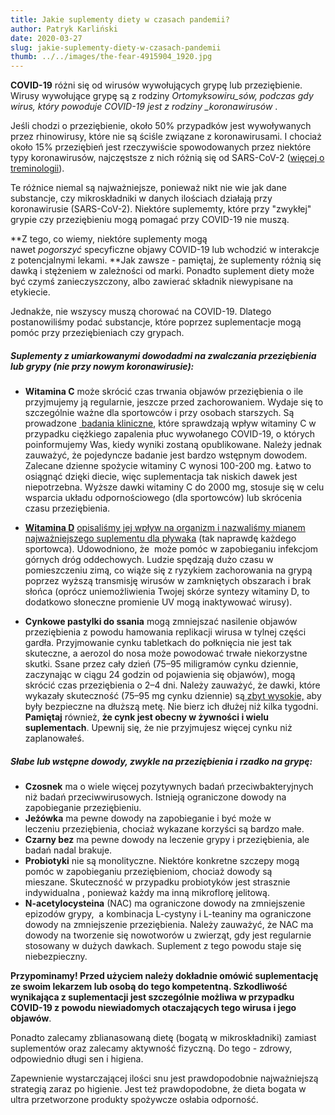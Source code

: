```yaml
---
title: Jakie suplementy diety w czasach pandemii?
author: Patryk Karliński
date: 2020-03-27
slug: jakie-suplementy-diety-w-czasach-pandemii
thumb: ../../images/the-fear-4915904_1920.jpg
---
```


**COVID-19** różni się od wirusów wywołujących grypę lub przeziębienie. Wirusy wywołujące grypę są z rodziny *Ortomyksowiru_sów, podczas gdy wirus, który powoduje COVID-19 jest z rodziny \_koronawirusów* .

Jeśli chodzi o przeziębienie, około 50% przypadków jest wywoływanych przez rhinowirusy, które nie są ściśle związane z koronawirusami. I chociaż około 15% przeziębień jest rzeczywiście spowodowanych przez niektóre typy koronawirusów, najczęstsze z nich różnią się od SARS-CoV-2 ([więcej o treminologii](https://zachlorowani.pl/terminologia-zwiazana-z-koronawirusem/)).

Te różnice niemal są najważniejsze, ponieważ nikt nie wie jak dane substancje, czy mikroskładniki w danych ilościach działają przy koronawirusie (SARS-CoV-2). Niektóre suplememty, które przy "zwykłej" grypie czy przeziębieniu mogą pomagać przy COVID-19 nie muszą.

**Z tego, co wiemy, niektóre suplementy mogą nawet *pogorszyć* specyficzne objawy COVID-19 lub wchodzić w interakcje z potencjalnymi lekami. **Jak zawsze - pamiętaj, że suplementy różnią się dawką i stężeniem w zależności od marki. Ponadto suplement diety może być czymś zanieczyszczony, albo zawierać składnik niewypisane na etykiecie.

Jednakże, nie wszyscy muszą chorować na COVID-19. Dlatego postanowiliśmy podać substancje, które poprzez suplementacje mogą pomóc przy przeziębieniach czy grypach.

##### **Suplementy z umiarkowanymi dowodadmi na zwalczania przeziębienia lub grypy (nie przy nowym koronawirusie):**

- **Witamina C** może skrócić czas trwania objawów przeziębienia o ile przyjmujemy ją regularnie, jeszcze przed zachorowaniem. Wydaje się to szczególnie ważne dla sportowców i przy osobach starszych. Są prowadzone [ badania kliniczne](https://clinicaltrials.gov/ct2/show/NCT04264533), które sprawdzają wpływ witaminy C w przypadku ciężkiego zapalenia płuc wywołanego COVID-19, o których poinformujemy Was, kiedy wyniki zostaną opublikowane. Należy jednak zauważyć, że pojedyncze badanie jest bardzo wstępnym dowodem.  
   Zalecane dzienne spożycie witaminy C wynosi 100-200 mg. Łatwo to osiągnąć dzięki diecie, więc suplementacja tak niskich dawek jest niepotrzebna. Wyższe dawki witaminy C do 2000 mg, stosuje się w celu wsparcia układu odpornościowego (dla sportowców) lub skrócenia czasu przeziębienia.

- **[Witamina D](https://zachlorowani.pl/najwazniejszy-suplement-dla-plywaka/)** [opisaliśmy jej wpływ na organizm i nazwaliśmy mianem najważniejszego suplementu dla pływaka](https://zachlorowani.pl/najwazniejszy-suplement-dla-plywaka/) (tak naprawdę każdego sportowca). Udowodniono, że  może pomóc w zapobieganiu infekcjom górnych dróg oddechowych. Ludzie spędzają dużo czasu w pomieszczeniu zimą, co wiąże się z ryzykiem zachorowania na grypą poprzez wyższą transmisję wirusów w zamkniętych obszarach i brak słońca (oprócz uniemożliwienia Twojej skórze syntezy witaminy D, to dodatkowo słoneczne promienie UV mogą inaktywować wirusy).

- **Cynkowe pastylki do ssania** mogą zmniejszać nasilenie objawów przeziębienia z powodu hamowania replikacji wirusa w tylnej części gardła. Przyjmowanie cynku tabletkach do połknięcia nie jest tak skuteczne, a aerozol do nosa może powodować trwałe niekorzystne skutki. Ssane przez cały dzień (75–95 miligramów cynku dziennie, zaczynając w ciągu 24 godzin od pojawienia się objawów), mogą skrócić czas przeziębienia o 2–4 dni. Należy zauważyć, że dawki, które wykazały skuteczność (75–95 mg cynku dziennie) są[ zbyt wysokie,](https://ods.od.nih.gov/factsheets/Zinc-Consumer/#h8) aby były bezpieczne na dłuższą metę. Nie bierz ich dłużej niż kilka tygodni. **Pamiętaj** również, **że cynk jest obecny w żywności i wielu suplementach**. Upewnij się, że nie przyjmujesz więcej cynku niż zaplanowałeś.

##### **Słabe lub wstępne dowody, zwykle na przeziębienia i rzadko na grypę:**

- **Czosnek** ma o wiele więcej pozytywnych badań przeciwbakteryjnych niż badań przeciwwirusowych. Istnieją ograniczone dowody na zapobieganie przeziębieniu.
- **Jeżówka** ma pewne dowody na zapobieganie i być może w leczeniu przeziębienia, chociaż wykazane korzyści są bardzo małe.
- **Czarny bez** ma pewne dowody na leczenie grypy i przeziębienia, ale badań nadal brakuje.
- **Probiotyki** nie są monolityczne. Niektóre konkretne szczepy mogą pomóc w zapobieganiu przeziębieniom, chociaż dowody są mieszane. Skuteczność w przypadku probiotyków jest strasznie indywidualna , ponieważ każdy ma inną mikroflorę jelitową.
- **N-acetylocysteina** (NAC) ma ograniczone dowody na zmniejszenie epizodów grypy,  a kombinacja L-cystyny ​​i L-teaniny ma ograniczone dowody na zmniejszenie przeziębienia. Należy zauważyć, że NAC ma dowody na tworzenie się nowotworów u zwierząt, gdy jest regularnie stosowany w dużych dawkach. Suplement z tego powodu staje się niebezpieczny.

**Przypominamy! Przed użyciem należy dokładnie omówić suplementację ze swoim lekarzem lub osobą do tego kompetentną. Szkodliwość wynikająca z suplementacji jest szczególnie możliwa w przypadku COVID-19 z powodu niewiadomych otaczających tego wirusa i jego objawów**.

Ponadto zalecamy zblianasowaną dietę (bogatą w mikroskładniki) zamiast suplementów oraz zalecamy aktywność fizyczną. Do tego - zdrowy, odpowiednio długi sen i higiena.

Zapewnienie wystarczającej ilości snu jest prawdopodobnie najważniejszą strategią zaraz po higienie. Jest też prawdopodobne, że dieta bogata w ultra przetworzone produkty spożywcze osłabia odporność.

